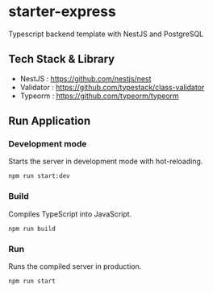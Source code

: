 # starter-express
Typescript backend template with NestJS and PostgreSQL

## Tech Stack & Library
- NestJS : https://github.com/nestjs/nest
- Validator : https://github.com/typestack/class-validator
- Typeorm : https://github.com/typeorm/typeorm

## Run Application

### Development mode 
Starts the server in development mode with hot-reloading.

```shell script
npm run start:dev
```

### Build 
Compiles TypeScript into JavaScript.

```shell script
npm run build
```

### Run 
Runs the compiled server in production.

```shell script
npm run start
```
